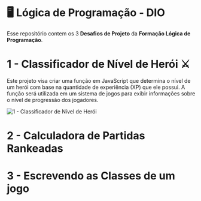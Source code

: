 # 🖥️ Lógica de Programação - DIO

Esse repositório contem os 3 **Desafios de Projeto**  da **Formação Lógica de Programação**.

# 1 - Classificador de Nível de Herói ⚔️

Este projeto visa criar uma função em JavaScript que determina o nível de um herói com base na quantidade de experiência (XP) que ele possui. A função será utilizada em um sistema de jogos para exibir informações sobre o nível de progressão dos jogadores.

![1 - Classificador de Nível de Herói](https://github.com/GustavoBCode/Logica-de-Programacao-DIO/assets/146696103/52d19992-3b54-4f47-80a8-b5d09270180e)


# 2 - Calculadora de Partidas Rankeadas

# 3 - Escrevendo as Classes de um jogo
